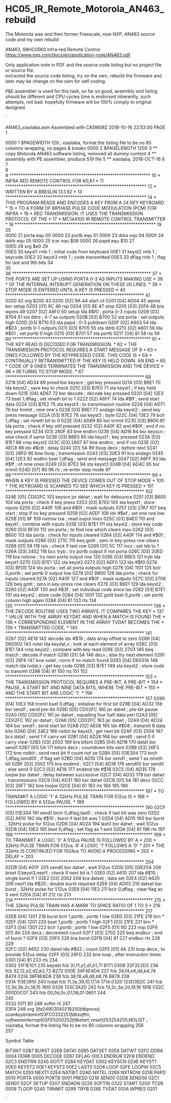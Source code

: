 # HC05_IR_Remote_Motorola_AN463_rebuild
The Motorola was and then former Freescale, now NXP, AN463 source code and my own rebuild  

AN463, 68HC05K0 Infra-red Remote Control
https://www.nxp.com/docs/en/application-note/AN463.pdf

Only application note in PDF and the source code listing but no project file or source file.  
extracted the source code listing, try on the own, rebuild the firmware and later may be change on the own for self coding.

P&E assembler is used for this task, so far so good, assembly and listing should be different and CPU cycles time is endorsed inherently, such attempts, not bad. hopefully firmware will be 100% comply to original designed.



`

AN463_xiaolaba.asm     Assembled with CASM08Z  2018-10-16  22:53:00  PAGE 1



 0000                   1  $PAGEWIDTH 120 ; xiaolaba, format the listing file to be no 80 columns wrapping, no pages & breaks
 0000                   2  $PAGELENGTH 1200
                        3  ** copy Motorola AN463 software listing, removed all dummy content
                        4  ** assembly with PE assembler, produce S19 file
                        5  ** xiaolaba, 2018-OCT-16
                        6  
                        7  
                        8  
                        9  ***************************************************************
                       10  * INFRA RED REMOTE CONTROL FOR K0,K1                          *
                       11  ***************************************************************
                       12  * WRITTEN BY A.BRESLIN    13.1.92                             *
                       13  ***************************************************************
                       14  * THIS PROGRAM READS AND ENCODES A KEY FROM A 24 KEY KEYBOARD *
                       15  * TO A FORM OF BIPHASE PULSE CODE MODULATION (PCM) FOR INFRA  *
                       16  * RED TRANSMISSION. IT USES THE TRANSMISSION PROTOCOL OF THE  *
                       17  * MC144105 IR REMOTE CONTROL TRANSMITTER                      *
                       18  ***************************************************************
                       19  
                       20  
 0000                  21  porta   equ     00
 0000                  22  portb   equ     01
 0000                  23  ddra    equ     04
 0000                  24  ddrb    equ     05
 0000                  25  tcsr    equ     $08
 0000                  26  papd    equ     $10
                       27  
 00E0                  28          org     $e0
                       29  
 00E0                  30  keyst1  rmb     1               ; initial code from keyboard
 00E1                  31  keyst2  rmb     1               ; keycode
 00E2                  32  keyst3  rmb     1               ; code transmitted
 00E3                  33  dflag   rmb     1               ; flag for last and 9th bits
                       34  
                       35  
                       36  **************************************************************
                       37  * THE PORTS ARE SET UP USING PORTA 0-3 AS INPUTS MAKING USE  *
                       38  * OF THE INTERNAL INTERUPT GENERATION ON THESE I/0 LINES.    *
                       39  * STOP MODE IS ENTERED UNTIL A KEY IS PRESSED                *
                       40  **************************************************************
                       41  
 0200                  42          org     $200
                       43  
 0200 [02] 9A          44  start   cli
 0201 [04] AD04        45  wpres   bsr     setup
 0203 [01] 9C          46          rsp
 0204 [01] 8E          47          stop
 0205 [03] 20FA        48          bra     wpres
                       49  
 0207 [02] A6F0        50  setup   lda     #$f0            ; porta 0-3 inputs
 0209 [03] B704        51          sta     ddra            ; 4-7 as outputs
 020B [03] B700        52          sta     porta           ; set outputs high
 020D [03] B710        53          sta     papd            ; 0-3 pulldown
 020F [02] A603        54          lda     #$03            ; portb 0-1 outputs
 0211 [03] B705        55          sta     ddrb
 0213 [02] A601        56          lda     #$01            ; set portb 0 high
 0215 [03] B701        57          sta     portb
 0217 [04] 81          58          rts
                       59  
                       60  **************************************************************
                       61  * THE KEY READ IS DECODED FOR TRANSMISSION.                  *
                       62  * THE TRANSMISSION PROTOCOL REQUIRES A START MESSAGE OF 9    *
                       63  * ONES FOLLOWED BY THE KEYPRESSED CODE. THIS CODE IS         *
                       64  * CONTINUALLY RETRANSMITTED IF THE KEY IS HELD DOWN. AN END  *
                       65  * CODE OF 9 ONES TERMINATES THE TRANSMISSION AND THE DEVICE  *
                       66  * RETURNS TO STOP MODE.                                      *
                       67  **************************************************************
                       68  
 0218 [04] AD34        69  presd   bsr     keyscn          ; get key pressed
 021A [03] B6E1        70          lda     keyst2          ; save key to check
 021C [03] B7E0        71          sta     keyst1          ; if key held down
 021E [04] AD67        72          bsr     decode          ; decode key pressed
 0220 [04] 12E3        73          bset    1,dflag         ; set nineth bit to 1
 0222 [02] A6FF        74          lda     #$ff            ; send start data
 0224 [03] B7E2        75          sta     keyst3          ; to transmission routine
 0226 [04] AD71        76          bsr     trnmit          ; nine one's
 0228 [03] B6E1        77  sndagn  lda     keyst2          ; send key press message
 022A [03] B7E2        78          sta     keyst3          ; byte
 022C [04] 13E3        79          bclr    1,dflag         ; set nineth bit to 0
 022E [04] AD69        80          bsr     trnmit
 0230 [03] B600        81          lda     porta           ; check if key still pressed
 0232 [02] A40F        82          and     #$0f            ; end if no key pressed
 0234 [03] 260F        83          bne     endtrn
 0236 [04] AD16        84          bsr     keyscn          ; else check if same
 0238 [03] B6E0        85          lda     keyst1          ; key pressed
 023A [03] B1E1        86          cmp     keyst2
 023C [03] 2607        87          bne     endtrn          ; end if not
 023E [02] AEC8        88          ldx     #$c8            ; delay
 0240 [01] 5A          89  tloop   decx                    ; before next
 0241 [03] 26FD        90          bne     tloop           ; transmission
 0243 [03] 20E3        91          bra     sndagn
 0245 [04] 12E3        92  endtrn  bset    1,dflag         ; send end message
 0247 [02] A6FF        93          lda     #$ff            ; of nine ones
 0249 [03] B7E2        94          sta     keyst3
 024B [04] AD4C        95          bsr     trnmit
 024D [07] 80          96          rti                     ; re-enter stop mode
                       97  
                       98  **************************************************************
                       99  * WHEN A KEY IS PRESSED THE DEVICE COMES OUT OF STOP MODE    *
                      100  * THE KEYBOARD IS SCANNED TO SEE WHICH KEY IS PRESSED        *
                      101  **************************************************************
                      102  
 024E [05] CD02FC     103  keyscn  jsr     datwt           ; wait for debounce
 0251 [03] B600       104          lda     porta           ; check if key press
 0253 [03] B7E0       105          sta     keyst1          ; store inputs
 0255 [02] A40F       106          and     #$0f            ; mask outputs
 0257 [03] 27A7       107          beq     start           ; stop if no key pressed
 0259 [02] AEEF       108          ldx     #$ef            ; set one row low
 025B [01] 9F         109  nxtrow  txa                     ; read ouput lines
 025C [03] B4E0       110          and     keyst1          ; combine with inputs
 025E [03] B7E1       111          sta     keyst2          ; store key code
 0260 [03] BF00       112          stx     porta           ; to find row which clears inpu
 0262 [03] B600       113          lda     porta           ; check for inputs cleared
 0264 [02] A40F       114          and     #$0f            ; mask outputs
 0266 [03] 271C       115          beq     gotit           ; zero in key-press row clears
 0268 [01] 58         116          lslx                    ; check if last row
 0269 [01] 5C         117          incx                    ; set lsb to 1
 026A [03] 2402       118          bcc     tryb            ; try portb output if not porta
 026C [03] 20ED       119          bra     nxtrow          ; try next porta output row
                      120  
 026E [03] B6E0       121  tryb    lda     keyst1
 0270 [03] B7E1       122          sta     keyst2
 0272 [02] AEF0       123          ldx     #$f0
 0274 [03] BF00       124          stx     porta           ; set all porta outputs high
 0276 [04] 1101       125          bclr    0,portb         ; set portb 0 output low
 0278 [03] B600       126          lda     porta           ; check for inputs cleared
 027A [02] A40F       127          and     #$0f            ; mask outputs
 027C [03] 2706       128          beq     gotit           ; zero in key-press row clears
 027E [03] B6E1       129          lda     keyst2          ;
 0280 [02] A43F       130          and     #$3f            ; set individual code since las
 0282 [03] B7E1       131          sta     keyst2          ; store code
 0284 [04] 1001       132  gotit   bset    0,portb         ; set portb column high again
 0286 [04] 81         133          rts
                      134  
                      135  **************************************************************
                      136  * THE DECODE ROUTINE USES TWO ARRAYS. IT COMPARES THE KEY    *
                      137  * VALUE WITH THE ARRAY KEYDAT AND WHEN A MATCH IS FOUND THE  *
                      138  * CORRESPONDING ELEMENT IN THE ARRAY TVDAT BECOMES THE       *
                      139  * TRANSMITTED CODE.                                          *
                      140  **************************************************************
                      141  
 0287 [02] AE18       142  decode  ldx     #$18            ; data array offset to zero
 0289 [04] D60302     143  nxtel   lda     keydat,x        ; look at each element of array
 028C [03] B1E1       144          cmp     keyst2          ; compare with key read
 028E [03] 2703       145          beq     match           ; decode if match
 0290 [01] 5A         146          decx                    ; else try next element
 0291 [03] 26F6       147          bne     nxtel           ; norm if no match found
 0293 [04] D6031A     148  match   lda     tvdat,x         ; get key code
 0296 [03] B7E1       149          sta     keyst2          ; store code to transmit
 0298 [04] 81         150          rts
                      151  
                      152  **************************************************************
                      153  * THE TRANSMISSION PROTOCOL REQUIRES A PRE-BIT, A PRE-BIT    *
                      154  * PAUSE, A START BIT AND NINE DATA BITS, WHERE THE PRE-BIT   *
                      155  * AND THE START BIT ARE LOGIC '1'.                          *
                      156  **************************************************************
                      157  
 0299 [04] 10E3       158  trnmit  bset    0,dflag         ; initialise for first bit
 029B [04] AD32       159          bsr     send1           ; send pre-bit
 029D [05] CD02FC     160          jsr     datwt           ; pre-bit pause
 02A0 [05] CD02FC     161          jsr     datwt           ; equalling four half data peri
 02A3 [05] CD02FC     162          jsr     datwt           ;
 02A6 [05] CD02FC     163          jsr     datwt           ;
 02A9 [04] AD24       164          bsr     send1           ; send start bit
 02AB [02] AE08       165          ldx     #$08            ; transmit 8 data bits
 02AD [04] 34E2       166  nxtbit  lsr     keyst3          ; get next bit
 02AF [03] 2504       167          bcs     data1           ; send 1 if carry set
 02B1 [04] AD28       168          bsr     send0           ; send 0 if carry clear
 02B3 [03] 2002       169          bra     bitsnt
 02B5 [04] AD18       170  data1   bsr     send1
 02B7 [01] 5A         171  bitsnt  decx                    ; countdown bits sent
 02B8 [03] 26F3       172          bne     nxtbit          ; send next bit if count not ze
 02BA [05] 03E304     173          brclr   1,dflag,send00  ; if flag set
 02BD [04] AD10       174          bsr     send1           ; send 1 as nineth bit
 02BF [03] 2002       175          bra     endend          ;
 02C1 [04] AD18       176  send00  bsr     send0           ; else send 0
 02C3 [02] AE18       177  endend  ldx     #$18
 02C5 [04] AD35       178  loopw   bsr     datwt           ; delay between successive
 02C7 [04] AD33       179          bsr     datwt           ; transmissions
 02C9 [04] AD31       180          bsr     datwt
 02CB [01] 5A         181          decx
 02CC [03] 26F7       182          bne     loopw
 02CE [04] 81         183          rts
                      184  
                      185  
                      186  **************************************************************
                      187  * TO TRANSMIT A LOGIC '1' A 32kHz PULSE TRAIN FOR 512us IS   *
                      188  * FOLLOWED BY A 512us PAUSE.                                 *
                      189  **************************************************************
                      190  
 02CF [05] 01E304     191  send1   brclr   0,dflag,last0   ; check if last bit was zero
 02D2 [02] A610       192          lda     #$10            ; burst if last bit was 1
 02D4 [04] AD15       193          bsr     burst           ; 32kHz pulse for 512us
 02D6 [04] AD24       194  last0   bsr     datwt           ; wait 512us
 02D8 [04] 10E3       195          bset    0,dflag         ; set flag as 1 sent
 02DA [04] 81         196          rts
                      197  
                      198  **************************************************************
                      199  * TO TRANSMIT A LOGIC '0' A 512us PAUSE IS FOLLOWED BY A     *
                      200  * 32kHz PULSE TRAIN FOR 512us. IF A LOGIC '1' FOLLOWS A '0'  *
                      201  * THE 32kHz IS CONTINUED FOR 1024us TO AVOID A PROCESSING    *
                      202  * DELAY                                                      *
                      203  **************************************************************
                      204  
 02DB [04] AD1F       205  send0   bsr     datwt           ; wait 512us
 02DD [05] 00E204     206          brset   0,keyst3,next1  ; check if next bit is 1
 02E0 [02] A610       207          lda     #$10            ; single burst if 1
 02E2 [03] 2002       208          bra     datset          ; data set
 02E4 [02] A620       209  next1   lda     #$20            ; double burst required
 02E6 [04] AD03       210  datset  bsr     burst           ; 32kHz pulse for 512us
 02E8 [04] 11E3       211          bclr    0,dflag         ; clear flag as 0 sent
 02EA [04] 81         212          rts
                      213  
                      214  **************************************************************
                      215  * THE 32kHz PULSE TRAIN HAS A MARK TO SPACE RATIO OF 1 TO 3  *
                      216  **************************************************************
                      217  
 02EB [04] 1301       218  burst   bclr    1,portb         ; portb 1 low
 02ED [03] 21FE       219          brn     *
 02EF [04] 1201       220          bset    1,portb         ; portb 1 high
 02F1 [03] 21FE       221          brn     *
 02F3 [04] 1301       222          bclr    1,portb         ; portb 1 low
 02F5 [01] 9D         223          nop
 02F6 [01] 4A         224          deca                    ; decrement count
 02F7 [03] 2702       225          beq     endbur          ; end of burst ?
 02F9 [03] 20F0       226          bra     burst
 02FB [04] 81         227  endbur  rts
                      228  
                      229  
 02FC [02] A652       230  datwt   lda     #$52            ; count
 02FE [01] 4A         231  loop    deca                    ; to provide 512us delay
 02FF [03] 26FD       232          bne     loop            ; after instruction times
 0301 [04] 81         233          rts
                      234  
 0302      31F1E1D1   235  keydat  fcb     $31,$f1,$e1,$d1,$b1,$71
           B171 
 0308      32F2E2D2   236          fcb     $32,$f2,$e2,$d2,$b2,$72
           B272 
 030E      34F4E4D4   237          fcb     $34,$f4,$e4,$d4,$b4,$74
           B474 
 0314      38F8E8D8   238          fcb     $38,$f8,$e8,$d8,$b8,$78
           B878 
                      239  
 031A      113E3910   240  tvdat   fcb     $11,$3e,$39,$10,$17,$14
           1714 
 0320      123D3B2C   241          fcb     $12,$3d,$3b,$2c,$18,$15
           1815 
 0326      133C3A2D   242          fcb     $13,$3c,$3a,$2d,$19,$16
           1916 
 032C      000D0C07   243          fcb     $00,$0d,$0c,$07,$06,$01
           0601 
                      244  
                      245  
 0332 [07] 80         246  softin  rti
                      247  
 03FA                 248          org     $3fa
                      249  
 03FA      0218       250          fdb     presd           ; scan keybrd on int
 03FC      0332       251          fdb     softin          ; software interrupt
 03FE      0200       252          fdb     start           ; resett
                      253  
                      254  
                      255  ;$NOLIST ; xiaolaba, format the listing file to be no 80 columns wrapping
                      256  
                      257   

 Symbol Table 

BITSNT           02B7
BURST            02EB
DATA1            02B5
DATSET           02E6
DATWT            02FC
DDRA             0004
DDRB             0005
DECODE           0287
DFLAG            00E3
ENDBUR           02FB
ENDEND           02C3
ENDTRN           0245
GOTIT            0284
KEYDAT           0302
KEYSCN           024E
KEYST1           00E0
KEYST2           00E1
KEYST3           00E2
LAST0            02D6
LOOP             02FE
LOOPW            02C5
MATCH            0293
NEXT1            02E4
NXTBIT           02AD
NXTEL            0289
NXTROW           025B
PAPD             0010
PORTA            0000
PORTB            0001
PRESD            0218
SEND0            02DB
SEND00           02C1
SEND1            02CF
SETUP            0207
SNDAGN           0228
SOFTIN           0332
START            0200
TCSR             0008
TLOOP            0240
TRNMIT           0299
TRYB             026E
TVDAT            031A
WPRES            0201

`

